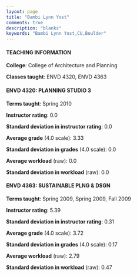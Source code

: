 ```yaml
---
layout: page
title: "Bambi Lynn Yost" 
comments: true
description: "blanks"
keywords: "Bambi Lynn Yost,CU,Boulder"
---
```

<head>
<script src="https://ajax.googleapis.com/ajax/libs/jquery/2.1.3/jquery.min.js"></script>
<script src="https://dl.dropboxusercontent.com/s/pc42nxpaw1ea4o9/highcharts.js?dl=0"></script>
<!-- <script src="../assets/js/highcharts.js"></script> -->
<style type="text/css">@font-face {
	font-family: "Bebas Neue";
	src: url(https://www.filehosting.org/file/details/544349/BebasNeue Regular.otf) format("opentype");
	}
	h1.Bebas { 
		font-family: "Bebas Neue", Verdana, Tahoma;
	}
</style>
</head>
	   
#### TEACHING INFORMATION

**College**: College of Architecture and Planning

**Classes taught**: ENVD 4320, ENVD 4363

#### ENVD 4320: PLANNING STUDIO 3

**Terms taught**: Spring 2010

**Instructor rating**: 0.0

**Standard deviation in instructor rating**: 0.0

**Average grade** (4.0 scale): 3.33

**Standard deviation in grades** (4.0 scale): 0.0

**Average workload** (raw): 0.0

**Standard deviation in workload** (raw): 0.0

#### ENVD 4363: SUSTAINABLE PLNG & DSGN

**Terms taught**: Spring 2009, Spring 2009, Fall 2009

**Instructor rating**: 5.39

**Standard deviation in instructor rating**: 0.31

**Average grade** (4.0 scale): 3.72

**Standard deviation in grades** (4.0 scale): 0.17

**Average workload** (raw): 2.79

**Standard deviation in workload** (raw): 0.47

